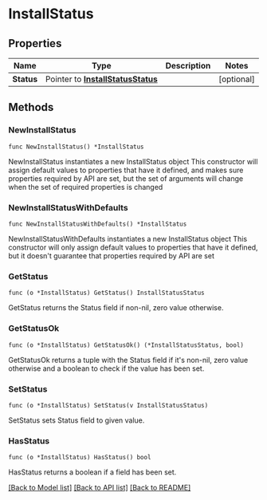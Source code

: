 # InstallStatus

## Properties

Name | Type | Description | Notes
------------ | ------------- | ------------- | -------------
**Status** | Pointer to [**InstallStatusStatus**](InstallStatusStatus.md) |  | [optional] 

## Methods

### NewInstallStatus

`func NewInstallStatus() *InstallStatus`

NewInstallStatus instantiates a new InstallStatus object
This constructor will assign default values to properties that have it defined,
and makes sure properties required by API are set, but the set of arguments
will change when the set of required properties is changed

### NewInstallStatusWithDefaults

`func NewInstallStatusWithDefaults() *InstallStatus`

NewInstallStatusWithDefaults instantiates a new InstallStatus object
This constructor will only assign default values to properties that have it defined,
but it doesn't guarantee that properties required by API are set

### GetStatus

`func (o *InstallStatus) GetStatus() InstallStatusStatus`

GetStatus returns the Status field if non-nil, zero value otherwise.

### GetStatusOk

`func (o *InstallStatus) GetStatusOk() (*InstallStatusStatus, bool)`

GetStatusOk returns a tuple with the Status field if it's non-nil, zero value otherwise
and a boolean to check if the value has been set.

### SetStatus

`func (o *InstallStatus) SetStatus(v InstallStatusStatus)`

SetStatus sets Status field to given value.

### HasStatus

`func (o *InstallStatus) HasStatus() bool`

HasStatus returns a boolean if a field has been set.


[[Back to Model list]](../README.md#documentation-for-models) [[Back to API list]](../README.md#documentation-for-api-endpoints) [[Back to README]](../README.md)


